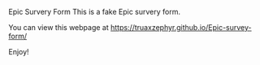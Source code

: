 Epic Survery Form
This is a fake Epic survery form.

You can view this webpage at https://truaxzephyr.github.io/Epic-survey-form/

Enjoy!